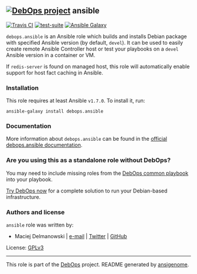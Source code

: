 ## [![DebOps project](http://debops.org/images/debops-small.png)](http://debops.org) ansible

[![Travis CI](http://img.shields.io/travis/debops/ansible-role-ansible.svg?style=flat)](http://travis-ci.org/debops/ansible-role-ansible) [![test-suite](http://img.shields.io/badge/test--suite-ansible--role--ansible-blue.svg?style=flat)](https://github.com/debops/test-suite/tree/master/ansible-role-ansible/)  [![Ansible Galaxy](http://img.shields.io/badge/galaxy-debops.ansible-660198.svg?style=flat)](https://galaxy.ansible.com/list#/roles/1550)

`debops.ansible` is an Ansible role which builds and installs Debian
package with specified Ansible version (by default, `devel`). It can be
used to easily create remote Ansible Controller host or test your playbooks
on a `devel` Ansible version in a container or VM.

If `redis-server` is found on managed host, this role will automatically
enable support for host fact caching in Ansible.

### Installation

This role requires at least Ansible `v1.7.0`. To install it, run:

    ansible-galaxy install debops.ansible

### Documentation

More information about `debops.ansible` can be found in the
[official debops.ansible documentation](http://docs.debops.org/en/latest/ansible/roles/debops.ansible.html).



### Are you using this as a standalone role without DebOps?

You may need to include missing roles from the [DebOps common
playbook](https://github.com/debops/debops-playbooks/blob/master/playbooks/common.yml)
into your playbook.

[Try DebOps now](https://github.com/debops/debops) for a complete solution to run your Debian-based infrastructure.





### Authors and license

`ansible` role was written by:
- Maciej Delmanowski | [e-mail](mailto:drybjed@gmail.com) | [Twitter](https://twitter.com/drybjed) | [GitHub](https://github.com/drybjed)

License: [GPLv3](https://tldrlegal.com/license/gnu-general-public-license-v3-%28gpl-3%29)

***

This role is part of the [DebOps](http://debops.org/) project. README generated by [ansigenome](https://github.com/nickjj/ansigenome/).
